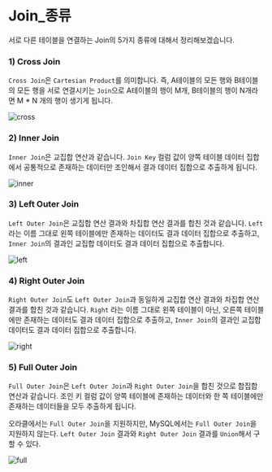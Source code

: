 # Join_종류

 서로 다른 테이블을 연결하는 Join의 5가지 종류에 대해서 정리해보겠습니다.

### 1) Cross Join

 `Cross Join`은 `Cartesian Product`를 의미합니다. 즉, A테이블의 모든 행와 B테이블의 모든 행을 서로 연결시키는 `Join`으로 A테이블의 행이 M개, B테이블의 행이 N개라면 M * N 개의 행이 생기게 됩니다.

![cross](https://user-images.githubusercontent.com/59816811/136323820-b42fb8be-9d0f-4d02-b504-678dfb9ccc89.png)



### 2) Inner Join

 `Inner Join`은 교집합 연산과 같습니다. `Join Key` 컬럼 값이 양쪽 테이블 데이터 집합에서 공통적으로 존재하는 데이터만 조인해서 결과 데이터 집합으로 추출하게 됩니다.

![inner](https://user-images.githubusercontent.com/59816811/136323824-ca122b60-0b37-4447-a16e-174fe8426de8.png)

### 3) Left Outer Join

 `Left Outer Join`은 교집합 연산 결과와 차집합 연산 결과를 합친 것과 같습니다. `Left` 라는 이름 그대로 왼쪽 테이블에만 존재하는 데이터도 결과 데이터 집합으로 추출하고, `Inner Join`의 결과인 교집합 데이터도 결과 데이터 집합으로 추출합니다.

![left](https://user-images.githubusercontent.com/59816811/136323825-5336e9c8-9eb9-43b1-9221-f44e27a4b283.png)

### 4) Right Outer Join

 `Right Outer Join`도 `Left Outer Join`과 동일하게 교집합 연산 결과와 차집합 연산 결과를 합친 것과 같습니다. `Right` 라는 이름 그대로 왼쪽 테이블이 아닌, 오른쪽 테이블에만 존재하는 데이터도 결과 데이터 집합으로 추출하고, `Inner Join`의 결과인 교집합 데이터도 결과 데이터 집합으로 추출합니다.

![right](https://user-images.githubusercontent.com/59816811/136323826-5e10f51a-dd1e-4b0f-bd21-322fc755f229.png)

### 5) Full Outer Join

 `Full Outer Join`은 `Left Outer Join`과 `Right Outer Join`을 합친 것으로 합집합 연산과 같습니다. 조인 키 컬럼 값이 양쪽 테이블에 존재하는 데이터와 한 쪽 테이블에만 존재하는 데이터들을 모두 추출하게 됩니다.

 오라클에서는 `Full Outer Join`을 지원하지만, MySQL에서는 `Full Outer Join`을 지원하지 않는다. `Left Outer Join` 결과와 `Right Outer Join` 결과를 `Union`해서 구할 수 있다.

![full](https://user-images.githubusercontent.com/59816811/136323827-1e8ed06d-e167-4772-b3fe-eafdfae955e2.png)

